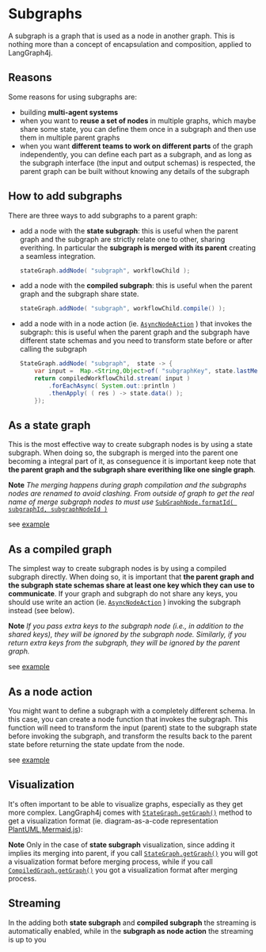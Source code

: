# Subgraphs

A subgraph is a graph that is used as a node in another graph. This is nothing more than a concept of encapsulation and composition, applied to LangGraph4j. 


## Reasons
Some reasons for using subgraphs are:

* building **multi-agent systems** 
* when you want to **reuse a set of nodes** in multiple graphs, which maybe share some state, you can define them once in a subgraph and then use them in multiple parent graphs
* when you want **different teams to work on different parts** of the graph independently, you can define each part as a subgraph, and as long as the subgraph interface (the input and output schemas) is respected, the parent graph can be built without knowing any details of the subgraph

## How to add subgraphs

There are three ways to add subgraphs to a parent graph:

* add a node with the **state subgraph**:
    this is useful when the parent graph and the subgraph are strictly relate one to other, sharing everithing.
    In particular the **subgraph is merged with its parent** creating a seamless integration.

    ```java
    stateGraph.addNode( "subgraph", workflowChild );
    ```

* add a node with the **compiled subgraph**: 
    this is useful when the parent graph and the subgraph share state. 
    
    ```java
    stateGraph.addNode( "subgraph", workflowChild.compile() );
    ```

* add a node with in a node action (ie. [`AsyncNodeAction`][action] ) that invokes the subgraph: 
    this is useful when the parent graph and the subgraph have different state schemas and you need to transform state before or after calling the subgraph
    
    ```java
    StateGraph.addNode( "subgraph",  state -> {
        var input =  Map.<String,Object>of( "subgraphKey", state.lastMessage().orElseThrow() );
        return compiledWorkflowChild.stream( input )
            .forEachAsync( System.out::println )
            .thenApply( ( res ) -> state.data() );
        });
    ```

## As a state graph

This is the most effective way to create subgraph nodes is by using a state subgraph. When doing so, the subgraph is merged into the parent one becoming a integral part of it, as conseguence it is important keep note that **the parent graph and the subgraph share everithing like one single graph**.

**Note**
_The merging happens during graph compilation and the subgraphs nodes are renamed to avoid clashing. From outside of graph to get the real name of merge subgraph nodes to must use_ [`SubGraphNode.formatId( subgraphId, subgraphNodeId )`][formatid]

see [example][state_sample]

## As a compiled graph

The simplest way to create subgraph nodes is by using a compiled subgraph directly. When doing so, it is important that **the parent graph and the subgraph state schemas share at least one key which they can use to communicate**. If your graph and subgraph do not share any keys, you should use write an action (ie. [`AsyncNodeAction`][action] ) invoking the subgraph instead (see below).

**Note**
_If you pass extra keys to the subgraph node (i.e., in addition to the shared keys), they will be ignored by the subgraph node. Similarly, if you return extra keys from the subgraph, they will be ignored by the parent graph._

see [example][compiled_sample]

## As a node action

You might want to define a subgraph with a completely different schema. In this case, you can create a node function that invokes the subgraph. This function will need to transform the input (parent) state to the subgraph state before invoking the subgraph, and transform the results back to the parent state before returning the state update from the node.

see [example][node_sample]


## Visualization

It's often important to be able to visualize graphs, especially as they get more complex. LangGraph4j comes with [`StateGraph.getGraph()`][sg_getgraph] method to get a visualization format (ie. diagram-as-a-code representation [PlantUML],[Mermaid.js]): 

**Note**
Only in the case of  **state subgraph** visualization, since adding it implies its merging into parent, if you call [`StateGraph.getGraph()`][sg_getgraph] you will got a visualization format before merging process, while if you call [`CompiledGraph.getGraph()`][cg_getgraph] you got a visualization format after merging process.

## Streaming

In the  adding both **state subgraph** and **compiled subgraph** the streaming is automatically enabled, while in the **subgraph as node action** the streaming is up to you


[formatid]: /apidocs/org/bsc/langgraph4j/SubGraphNode.html#formatId
[action]: /apidocs/org/bsc/langgraph4j/action/AsyncNodeAction.html
[state_sample]: /how-tos/subgraph-as-stategraph
[compiled_sample]: /how-tos/subgraph-as-compiledgraph
[node_sample]: /how-tos/subgraph-as-nodeaction
[sg_getgraph]: /apidocs/org/bsc/langgraph4j/StateGraph.html#getGraph
[cg_getgraph]: /apidocs/org/bsc/langgraph4j/CompiledGraph.html#getGraph
[plantUML]: https://plantuml.com
[Mermaid.js]: https://mermaid.js.org